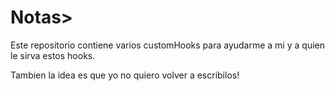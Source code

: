 # Notas>

Este repositorio contiene varios customHooks para ayudarme a mi y a quien le sirva estos hooks.

Tambien la idea es que yo no quiero volver a escribilos!
